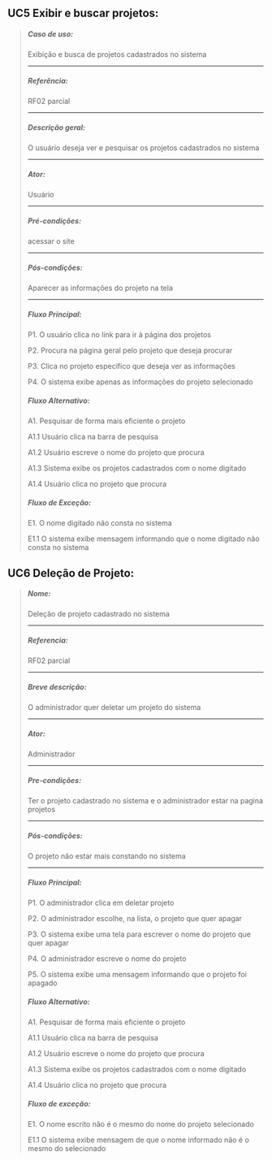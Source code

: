 ## UC5 Exibir e buscar projetos:

> ##### Caso de uso:
>
> Exibição e busca de projetos cadastrados no sistema
> <hr>
>
> ##### Referência:
>
> RF02 parcial
> <hr>
>
> ##### Descrição geral:
>
> O usuário deseja ver e pesquisar os projetos cadastrados no sistema
> <hr>
>
> ##### Ator:
> 
> Usuário
> <hr>
>
> ##### Pré-condições:
> 
> acessar o site
> <hr>
>
> ##### Pós-condições:
> 
> Aparecer as informações do projeto na tela
> <hr>
>
> ##### Fluxo Principal:
> 
> P1. O usuário clica no link para ir à página dos projetos
> 
> P2. Procura na página geral pelo projeto que deseja procurar
> 
> P3. Clica no projeto específico que deseja ver as informações
> 
> P4. O sistema exibe apenas as informações do projeto selecionado
> 
> ##### Fluxo Alternativo:
> 
> A1. Pesquisar de forma mais eficiente o projeto
> 
> A1.1 Usuário clica na barra de pesquisa
> 
> A1.2 Usuário escreve o nome do projeto que procura
> 
> A1.3 Sistema exibe os projetos cadastrados com o nome digitado
> 
> A1.4 Usuário clica no projeto que procura
> 
> ##### Fluxo de Exceção:
> 
> E1. O nome digitado não consta no sistema
> 
> E1.1 O sistema exibe mensagem informando que o nome digitado não consta no sistema

## UC6 Deleção de Projeto:

> ##### Nome:
> 
> Deleção de projeto cadastrado no sistema
> <hr>
> 
> ##### Referencia:
> 
> RF02 parcial
> <hr>
> 
> ##### Breve descrição:
> 
> O administrador quer deletar um projeto do sistema
> <hr>
> 
> ##### Ator:
> 
> Administrador
> <hr>
> 
> ##### Pre-condições:
> 
> Ter o projeto cadastrado no sistema e o administrador estar na pagina projetos
> <hr>
> 
> ##### Pós-condições:
> 
> O projeto não estar mais constando no sistema
> <hr>
> 
> ##### Fluxo Principal:
> 
> P1. O administrador clica em deletar projeto
> 
> P2. O administrador escolhe, na lista, o projeto que quer apagar
>
> P3. O sistema exibe uma tela para escrever o nome do projeto que quer apagar
> 
> P4. O administrador escreve o nome do projeto
> 
> P5. O sistema exibe uma mensagem informando que o projeto foi apagado
> 
> ##### Fluxo Alternativo:
> 
> A1. Pesquisar de forma mais eficiente o projeto
> 
> A1.1 Usuário clica na barra de pesquisa
> 
> A1.2 Usuário escreve o nome do projeto que procura
> 
> A1.3 Sistema exibe os projetos cadastrados com o nome digitado
> 
> A1.4 Usuário clica no projeto que procura
> 
> ##### Fluxo de exceção:
> 
> E1. O nome escrito não é o mesmo do nome do projeto selecionado
> 
> E1.1 O sistema exibe mensagem de que o nome informado não é o mesmo do selecionado


